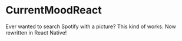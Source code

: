 # CurrentMoodReact
Ever wanted to search Spotify with a picture? This kind of works. Now rewritten in React Native!
